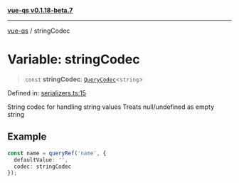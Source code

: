 [**vue-qs v0.1.18-beta.7**](../README.md)

***

[vue-qs](../README.md) / stringCodec

# Variable: stringCodec

> `const` **stringCodec**: [`QueryCodec`](../type-aliases/QueryCodec.md)\<`string`\>

Defined in: [serializers.ts:15](https://github.com/iamsomraj/vue-qs/blob/ff60e1586d4655408e5c5a224bc4b63d54bf2fc1/src/serializers.ts#L15)

String codec for handling string values
Treats null/undefined as empty string

## Example

```ts
const name = queryRef('name', {
  defaultValue: '',
  codec: stringCodec
});
```
